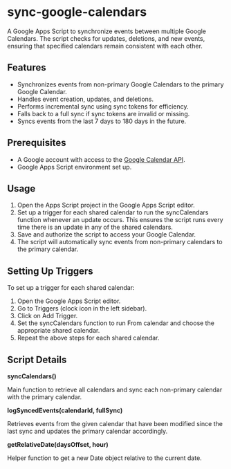 # sync-google-calendars
A Google Apps Script to synchronize events between multiple Google Calendars. The script checks for updates, deletions, and new events, ensuring that specified calendars remain consistent with each other.

## Features
* Synchronizes events from non-primary Google Calendars to the primary Google Calendar.
* Handles event creation, updates, and deletions.
*	Performs incremental sync using sync tokens for efficiency.
*	Falls back to a full sync if sync tokens are invalid or missing.
*	Syncs events from the last 7 days to 180 days in the future.

## Prerequisites
*	A Google account with access to the [Google Calendar API](https://developers.google.com/apps-script/advanced/calendar).
*	Google Apps Script environment set up.

## Usage

1. Open the Apps Script project in the Google Apps Script editor.
2. Set up a trigger for each shared calendar to run the syncCalendars function whenever an update occurs. This ensures the script runs every time there is an update in any of the shared calendars.
3. Save and authorize the script to access your Google Calendar.
4. The script will automatically sync events from non-primary calendars to the primary calendar.

## Setting Up Triggers

To set up a trigger for each shared calendar:

1. Open the Google Apps Script editor.
2. Go to Triggers (clock icon in the left sidebar).
3. Click on Add Trigger.
4. Set the syncCalendars function to run From calendar and choose the appropriate shared calendar.
5. Repeat the above steps for each shared calendar.

## Script Details

**syncCalendars()**

Main function to retrieve all calendars and sync each non-primary calendar with the primary calendar.

**logSyncedEvents(calendarId, fullSync)**

Retrieves events from the given calendar that have been modified since the last sync and updates the primary calendar accordingly.

**getRelativeDate(daysOffset, hour)**

Helper function to get a new Date object relative to the current date.
